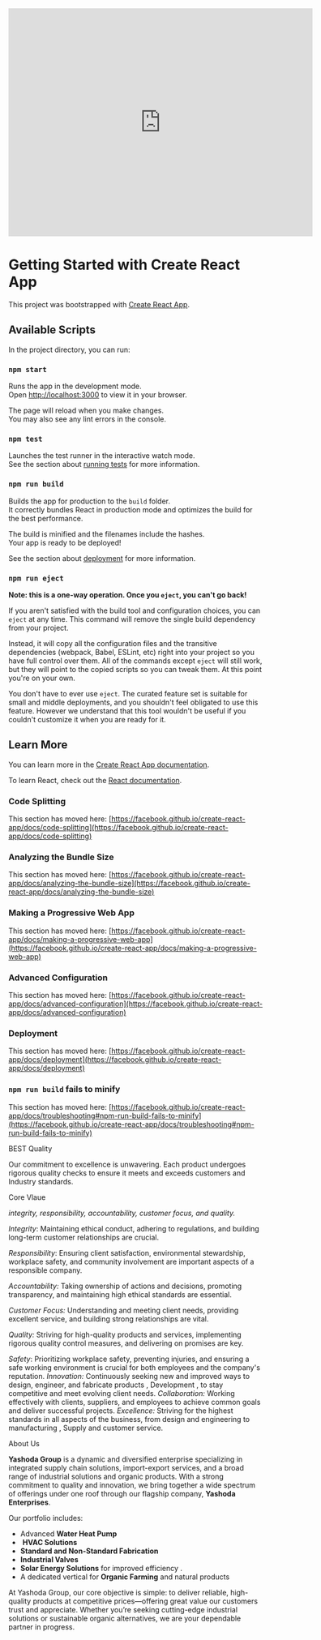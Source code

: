 

<iframe src="https://www.google.com/maps/embed?pb=!1m17!1m12!1m3!1d3779.500715095125!2d73.79428477519566!3d18.6863879824396!2m3!1f0!2f0!3f0!3m2!1i1024!2i768!4f13.1!3m2!1m1!2zMTjCsDQxJzExLjAiTiA3M8KwNDcnNDguNyJF!5e0!3m2!1sen!2sin!4v1753265337230!5m2!1sen!2sin" width="600" height="450" style="border:0;" allowfullscreen="" loading="lazy" referrerpolicy="no-referrer-when-downgrade"></iframe>




# Getting Started with Create React App

This project was bootstrapped with [Create React App](https://github.com/facebook/create-react-app).

## Available Scripts

In the project directory, you can run:

### `npm start`

Runs the app in the development mode.\
Open [http://localhost:3000](http://localhost:3000) to view it in your browser.

The page will reload when you make changes.\
You may also see any lint errors in the console.

### `npm test`

Launches the test runner in the interactive watch mode.\
See the section about [running tests](https://facebook.github.io/create-react-app/docs/running-tests) for more information.

### `npm run build`

Builds the app for production to the `build` folder.\
It correctly bundles React in production mode and optimizes the build for the best performance.

The build is minified and the filenames include the hashes.\
Your app is ready to be deployed!

See the section about [deployment](https://facebook.github.io/create-react-app/docs/deployment) for more information.

### `npm run eject`

**Note: this is a one-way operation. Once you `eject`, you can't go back!**

If you aren't satisfied with the build tool and configuration choices, you can `eject` at any time. This command will remove the single build dependency from your project.

Instead, it will copy all the configuration files and the transitive dependencies (webpack, Babel, ESLint, etc) right into your project so you have full control over them. All of the commands except `eject` will still work, but they will point to the copied scripts so you can tweak them. At this point you're on your own.

You don't have to ever use `eject`. The curated feature set is suitable for small and middle deployments, and you shouldn't feel obligated to use this feature. However we understand that this tool wouldn't be useful if you couldn't customize it when you are ready for it.

## Learn More

You can learn more in the [Create React App documentation](https://facebook.github.io/create-react-app/docs/getting-started).

To learn React, check out the [React documentation](https://reactjs.org/).

### Code Splitting

This section has moved here: [https://facebook.github.io/create-react-app/docs/code-splitting](https://facebook.github.io/create-react-app/docs/code-splitting)

### Analyzing the Bundle Size

This section has moved here: [https://facebook.github.io/create-react-app/docs/analyzing-the-bundle-size](https://facebook.github.io/create-react-app/docs/analyzing-the-bundle-size)

### Making a Progressive Web App

This section has moved here: [https://facebook.github.io/create-react-app/docs/making-a-progressive-web-app](https://facebook.github.io/create-react-app/docs/making-a-progressive-web-app)

### Advanced Configuration

This section has moved here: [https://facebook.github.io/create-react-app/docs/advanced-configuration](https://facebook.github.io/create-react-app/docs/advanced-configuration)

### Deployment

This section has moved here: [https://facebook.github.io/create-react-app/docs/deployment](https://facebook.github.io/create-react-app/docs/deployment)

### `npm run build` fails to minify

This section has moved here: [https://facebook.github.io/create-react-app/docs/troubleshooting#npm-run-build-fails-to-minify](https://facebook.github.io/create-react-app/docs/troubleshooting#npm-run-build-fails-to-minify)



BEST Quality 

Our commitment to excellence is unwavering. Each product undergoes rigorous quality checks to ensure it meets and exceeds customers and Industry standards.

Core Vlaue 


*integrity, responsibility, accountability, customer focus, and quality.*


*Integrity*:
Maintaining ethical conduct, adhering to regulations, and building long-term customer relationships are crucial. 

*Responsibility*:
Ensuring client satisfaction, environmental stewardship, workplace safety, and community involvement are important aspects of a responsible company. 

*Accountability:*
Taking ownership of actions and decisions, promoting transparency, and maintaining high ethical standards are essential. 

*Customer Focus:*
Understanding and meeting client needs, providing excellent service, and building strong relationships are vital. 

*Quality:*
Striving for high-quality products and services, implementing rigorous quality control measures, and delivering on promises are key. 

*Safety*:
Prioritizing workplace safety, preventing injuries, and ensuring a safe working environment is crucial for both employees and the company's reputation. 
*Innovation:*
Continuously seeking new and improved ways to design, engineer, and fabricate products , Development , to stay competitive and meet evolving client needs. 
*Collaboration:*
Working effectively with clients, suppliers, and employees to achieve common goals and deliver successful projects. 
*Excellence:*
Striving for the highest standards in all aspects of the business, from design and engineering to manufacturing , Supply and customer service.

About Us

**Yashoda Group** is a dynamic and diversified enterprise specializing in integrated supply chain solutions, import-export services, and a broad range of industrial solutions and organic products. With a strong commitment to quality and innovation, we bring together a wide spectrum of offerings under one roof through our flagship company, **Yashoda Enterprises**.

Our portfolio includes:

* Advanced **Water Heat Pump**   
* ⁠ **HVAC Solutions**
* **Standard and Non-Standard Fabrication**
* **Industrial Valves**
* **Solar Energy Solutions** for improved efficiency .
* A dedicated vertical for **Organic Farming** and natural products

At Yashoda Group, our core objective is simple: to deliver reliable, high-quality products at competitive prices—offering great value our customers trust and appreciate. Whether you’re seeking cutting-edge industrial solutions or sustainable organic alternatives, we are your dependable partner in progress.
